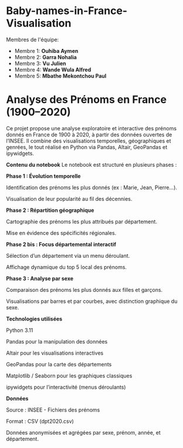 # Baby-names-in-France-Visualisation

Membres de l'équipe:

- Membre 1: **Ouhiba Aymen**  
- Membre 2: **Garra Nohalia**  
- Membre 3: **Vu Julien**
- Membre 4: **Wande Wula Alfred**
- Membre 5: **Mbathe Mekontchou Paul**

# Analyse des Prénoms en France (1900–2020)
Ce projet propose une analyse exploratoire et interactive des prénoms donnés en France de 1900 à 2020, à partir des données ouvertes de l’INSEE. Il combine des visualisations temporelles, géographiques et genrées, le tout réalisé en Python via Pandas, Altair, GeoPandas et ipywidgets.

**Contenu du notebook**
Le notebook est structuré en plusieurs phases :


 **Phase 1 : Évolution temporelle**

Identification des prénoms les plus donnés (ex : Marie, Jean, Pierre...).

Visualisation de leur popularité au fil des décennies.

 **Phase 2 : Répartition géographique**

Cartographie des prénoms les plus attribués par département.

Mise en évidence des spécificités régionales.

 **Phase 2 bis : Focus départemental interactif**

Sélection d’un département via un menu déroulant.

Affichage dynamique du top 5 local des prénoms.

 **Phase 3 : Analyse par sexe**

Comparaison des prénoms les plus donnés aux filles et garçons.

Visualisations par barres et par courbes, avec distinction graphique du sexe.

 **Technologies utilisées**

Python 3.11

Pandas pour la manipulation des données

Altair pour les visualisations interactives

GeoPandas pour la carte des départements

Matplotlib / Seaborn pour les graphiques classiques

ipywidgets pour l’interactivité (menus déroulants)

**Données**

Source : INSEE - Fichiers des prénoms

Format : CSV (dpt2020.csv)

Données anonymisées et agrégées par sexe, prénom, année, et département.

